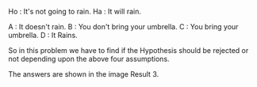 Ho : It's not going to rain.
Ha : It will rain.

A : It doesn't rain.
B : You don't bring your umbrella.
C : You bring your umbrella.
D : It Rains.

So in this problem we have to find if the Hypothesis should be rejected or not depending upon the above four assumptions.

The answers are shown in the image Result 3.